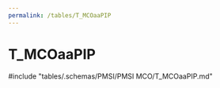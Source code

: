 ```yaml
---
permalink: /tables/T_MCOaaPIP
---
```

# T\_MCOaaPIP
<!-- SPDX-License-Identifier: MPL-2.0 -->

<!-- ATTENTION : Ne pas supprimer ou modifier la ligne ci-dessous -->
#include "tables/.schemas/PMSI/PMSI MCO/T_MCOaaPIP.md"
<!-- ATTENTION : Ne pas supprimer ou modifier la ligne ci-dessus -->
